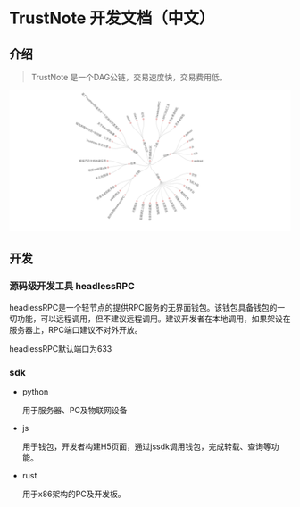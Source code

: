 # TrustNote 开发文档（中文）

## 介绍 

> TrustNote 是一个DAG公链，交易速度快，交易费用低。

![](developers.png)

## 开发

### 源码级开发工具 headlessRPC

headlessRPC是一个轻节点的提供RPC服务的无界面钱包。该钱包具备钱包的一切功能，可以远程调用，但不建议远程调用。建议开发者在本地调用，如果架设在服务器上，RPC端口建议不对外开放。

headlessRPC默认端口为633

### sdk

* python

  用于服务器、PC及物联网设备
  
* js

  用于钱包，开发者构建H5页面，通过jssdk调用钱包，完成转载、查询等功能。
  
* rust

  用于x86架构的PC及开发板。






